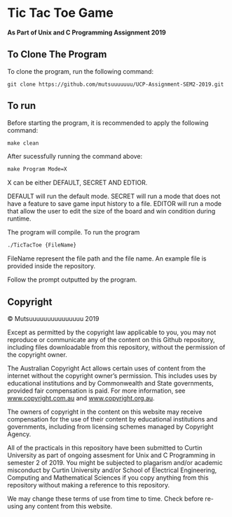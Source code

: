 # Tic Tac Toe Game
**As Part of Unix and C Programming Assignment 2019**

## To Clone The Program

To clone the program, run the following command:
```git
git clone https://github.com/mutsuuuuuuu/UCP-Assignment-SEM2-2019.git
```
## To run

Before starting the program, it is recommended to apply the following command:
```makefile
make clean
```

After sucessfully running the command above:
```makefile 
make Program Mode=X
```
X can be either DEFAULT, SECRET AND EDTIOR.

DEFAULT will run the default mode.
SECRET will run a mode that does not have a feature to save game input history to a file.
EDITOR will run a mode that allow the user to edit the size of the board and win condition during runtime.

The program will compile. To run the program

```bash
./TicTacToe {FileName}
```
FileName represent the file path and the file name. An example file is provided inside the repository.

Follow the prompt outputted by the program. 



## Copyright
© Mutsuuuuuuuuuuuuuuu 2019

Except as permitted by the copyright law applicable to you, you may not reproduce or communicate any of the content on this Github repository, including files downloadable from this repository, without the permission of the copyright owner.

The Australian Copyright Act allows certain uses of content from the internet without the copyright owner’s permission. This includes uses by educational institutions and by Commonwealth and State governments, provided fair compensation is paid. For more information, see www.copyright.com.au and www.copyright.org.au.

The owners of copyright in the content on this website may receive compensation for the use of their content by educational institutions and governments, including from licensing schemes managed by Copyright Agency.

All of the practicals in this repository have been submitted to Curtin University as part of ongoing assesment for Unix and C Programming in semester 2 of 2019. You might be subjected to plagarism and/or academic misconduct by Curtin University and/or School of Electrical Engineering, Computing and Mathematical Sciences if you copy anything from this repository without making a reference to this repository.

We may change these terms of use from time to time. Check before re-using any content from this website.
